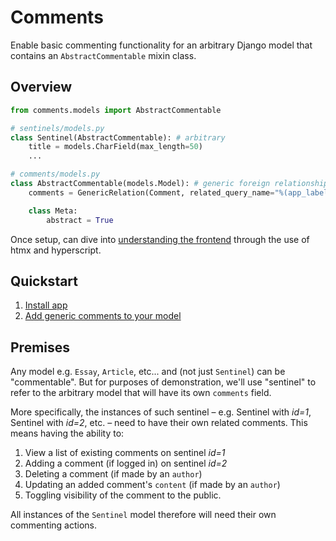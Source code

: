 # Comments

Enable basic commenting functionality for an arbitrary Django model that contains an `AbstractCommentable` mixin class.

## Overview

```python
from comments.models import AbstractCommentable

# sentinels/models.py
class Sentinel(AbstractCommentable): # arbitrary
    title = models.CharField(max_length=50)
    ...

# comments/models.py
class AbstractCommentable(models.Model): # generic foreign relationships to comments
    comments = GenericRelation(Comment, related_query_name="%(app_label)s_%(class)ss")

    class Meta:
        abstract = True
```

Once setup, can dive into [understanding the frontend](./comments/docs/frontend.md) through the use of htmx and hyperscript.

## Quickstart

1. [Install app](./comments/docs/setup.md)
2. [Add generic comments to your model](./comments/docs/add_comments.md)

## Premises

Any model e.g. `Essay`, `Article`, etc... and (not just `Sentinel`) can be "commentable". But for purposes of demonstration, we'll use "sentinel" to refer to the arbitrary model that will have its own `comments` field.

More specifically, the instances of such sentinel – e.g. Sentinel with _id=1_, Sentinel with _id=2_, etc. – need to have their own related comments. This means having the ability to:

1. View a list of existing comments on sentinel _id=1_
2. Adding a comment (if logged in) on sentinel _id=2_
3. Deleting a comment (if made by an `author`)
4. Updating an added comment's `content` (if made by an `author`)
5. Toggling visibility of the comment to the public.

All instances of the `Sentinel` model therefore will need their own commenting actions.
